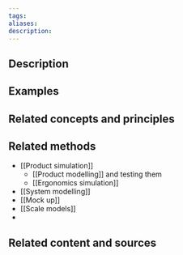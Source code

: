 ```yaml
---
tags: 
aliases: 
description:
---
```


## Description


## Examples 


## Related concepts and principles


## Related methods
- [[Product simulation]]
	- [[Product modelling]] and testing them
	- [[Ergonomics simulation]]
- [[System modelling]]
- [[Mock up]]
- [[Scale models]]
- 

## Related content and sources
